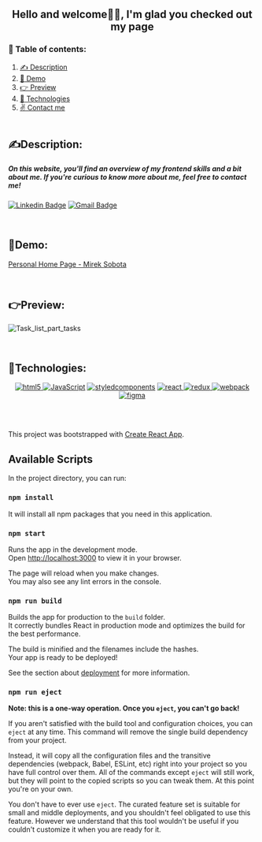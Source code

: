

<div align="center">
<h2>Hello and welcome🙋‍♂️, I'm glad you checked out my page</h2>
</div>

### 📑 Table of contents:

1. [✍️ Description](#description)
2. [🤙 Demo](#demo)
3. [👉 Preview](#preview)
4. [🤝 Technologies](#technologies)
5. [✌️ Contact me](#contact)
<br/><br/>


## ✍️Description:
<a id="description"></a>
##### On this website, you'll find an overview of my frontend skills and a bit about me. If you're curious to know more about me, feel free to contact me!
<a id="contact"></a>
[![Linkedin Badge](https://img.shields.io/badge/LinkedIn-blue?style=flat&logo=linkedin&labelColor=blue&link=https://www.linkedin.com/in/mirek-sobota-7460b5211/)](https://www.linkedin.com/in/mirek-sobota-7460b5211/)
[![Gmail Badge](https://img.shields.io/badge/Gmail-red?style=flat-square&logo=Gmail&logoColor=white&link=mailto:miroslaw.sobota@gmail.com)](mailto:mariannaweychan@gmail.com)

<br/>

## 🤙Demo:
<a id="demo"></a> 
[ Personal Home Page - Mirek Sobota  ](https://mireksobota.github.io/personal-homepage/)

<br/>

## 👉Preview:
<a id="preview"></a>
![Task_list_part_tasks](https://github.com/MirekSobota/personal-homepage/blob/master/preview.gif)

<br/>

## 🤝Technologies:

<a id="Technologies"></a>
<p align="center"><a href="https://skillicons.dev/icons?i=html" target="_blank" rel="noreferrer"><img src="https://skillicons.dev/icons?i=html" alt="html5"/> </a> <a href="https://developer.mozilla.org/en-US/docs/Web/JavaScript" target="_blank" rel="noreferrer"><img src="https://skillicons.dev/icons?i=js" alt="JavaScript"/></a>  <a href="https://styled-components.com" target="_blank" rel="noreferrer"><img src="https://skillicons.dev/icons?i=styledcomponents" alt="styledcomponents"/></a> <a href="https://reactjs.org/" target="_blank" rel="noreferrer"> <img src="https://skillicons.dev/icons?i=react" alt="react"/>  </a> <a href="https://redux.js.org" target="_blank" rel="noreferrer"> <img src="https://skillicons.dev/icons?i=redux" alt="redux"/> </a> <a href="https://webpack.js.org" target="_blank" rel="noreferrer"><img src="https://skillicons.dev/icons?i=webpack" alt="webpack"/> </a> <a href="https://www.figma.com" target="_blank" rel="noreferrer"><img src="https://skillicons.dev/icons?i=figma" alt="figma"/> </a> </p>

<br/><br/>

This project was bootstrapped with [Create React App](https://github.com/facebook/create-react-app).

## Available Scripts

In the project directory, you can run:

### `npm install`

It will install all npm packages that you need in this application.



### `npm start`

Runs the app in the development mode.\
Open [http://localhost:3000](http://localhost:3000) to view it in your browser.

The page will reload when you make changes.\
You may also see any lint errors in the console.

### `npm run build`

Builds the app for production to the `build` folder.\
It correctly bundles React in production mode and optimizes the build for the best performance.

The build is minified and the filenames include the hashes.\
Your app is ready to be deployed!

See the section about [deployment](https://facebook.github.io/create-react-app/docs/deployment) for more information.

### `npm run eject`

**Note: this is a one-way operation. Once you `eject`, you can't go back!**

If you aren't satisfied with the build tool and configuration choices, you can `eject` at any time. This command will remove the single build dependency from your project.

Instead, it will copy all the configuration files and the transitive dependencies (webpack, Babel, ESLint, etc) right into your project so you have full control over them. All of the commands except `eject` will still work, but they will point to the copied scripts so you can tweak them. At this point you're on your own.

You don't have to ever use `eject`. The curated feature set is suitable for small and middle deployments, and you shouldn't feel obligated to use this feature. However we understand that this tool wouldn't be useful if you couldn't customize it when you are ready for it.


